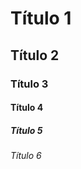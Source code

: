 <!-- Cabeçalhos -->

# Título 1

## Título 2

### Título 3

#### Título 4

##### Título 5

###### Título 6
